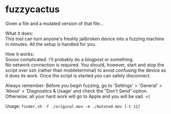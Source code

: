 fuzzycactus
===========

Given a file and a mutated version of that file...

What it does:  
This tool can turn anyone's freshly jailbroken device into a fuzzing machine in minutes. All the setup is handled for you.

How it works:  
Soooo complicated. I'll probably do a blogpost or something.  
No network connection is required. You should, however, start and stop the script over ssh (rather than mobileterminal) to avoid confusing the device as it does its work. Once the script is started you can safely disconnect.

Always remember: Before you begin fuzzing, go to 'Settings' > 'General' > 'About' > 'Diagnostics & Usage' and check the "Don't Send" option. Otherwise, all your hard work will go to Apple and you will be sad. =(

Usage:  `finder.sh -f ./original.mov -m ./mutated.mov [-t 11]`